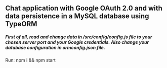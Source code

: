 ## Chat application with Google OAuth 2.0 and with data persistence in a MySQL database using TypeORM 

##### First of all, _read_ and _change_ data in /src/config/config.js file to your chosen server port and your Google credentials. Also change your database configuration in ormconfig.json file.

Run: npm i && npm start


